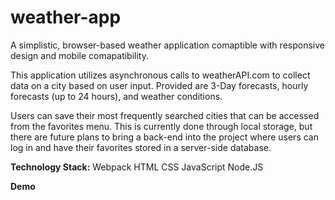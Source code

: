 # weather-app
A simplistic, browser-based weather application comaptible with responsive design and mobile comapatibility.

This application utilizes asynchronous calls to weatherAPI.com to collect data on a city based on user input. Provided are 3-Day forecasts, hourly forecasts (up to 24 hours), and weather conditions.

Users can save their most frequently searched cities that can be accessed from the favorites menu. This is currently done through local storage, but there are future plans to bring a back-end into the project where users can log in and have their favorites stored in a server-side database. 

**Technology Stack:**
Webpack
HTML
CSS
JavaScript
Node.JS

**Demo**
